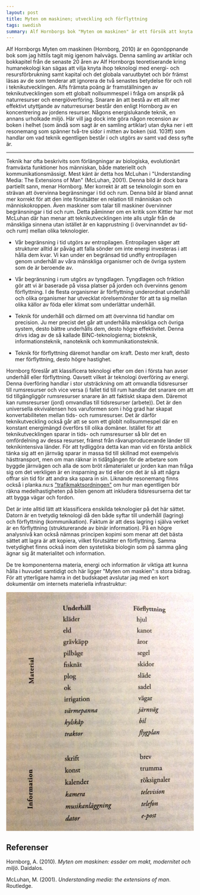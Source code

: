 ```yaml
---
layout: post
title: Myten om maskinen; utveckling och förflyttning
tags: swedish 
summary: Alf Hornborgs bok "Myten om maskinen" är ett försök att knyta ihop teknikutveckling med globala energi- och resursfrågor. 
---
```

Alf Hornborgs Myten om maskinen (Hornborg, 2010) är en ögonöppnande bok som jag hittils tagit mig igenom halvvägs. Denna samling av artiklar och bokkapitel från de senaste 20 åren av Alf Hornborgs teoretiserande kring humanekologi kan sägas att vilja knyta ihop teknologi med energi- och resursförbrukning samt kapital och det globala varuutbytet och bör främst läsas av de som tenderar att ignorera de två senastes betydelse för och roll i teknikutvecklingen. Alfs främsta poäng är framställningen av teknikutvecklingen som ett globalt nollsummespel i fråga om anspråk på naturresurser och energiöverföring. Snarare än att bestå av ett allt mer effektivt utyttjande av naturresurser består den enligt Hornborg av en koncentrering av jordens resurser. Någons energislukande teknik, en annans urholkade miljö. Här vill jag dock inte göra någon recension av boken i helhet (som ändå som sagt är en samling artiklar) utan dyka ner i ett resonemang som spänner två-tre sidor i mitten av boken (sid. 103ff) som handlar om vad teknik egentligen består i och utgörs av samt vad dess syfte är.

* * * * *

Teknik har ofta beskrivits som förlängningar av biologiska, evolutionärt framväxta funktioner hos människan, både materiellt och kommunikationsmässigt. Mest känt är detta hos McLuhan i "Understanding Media: The Extensions of Man" (McLuhan, 2001). Denna bild är dock bara partiellt sann, menar Hornborg. Mer korrekt är att se teknologin som en strävan att övervinna begränsningar i tid och rum. Denna bild är bland annat mer korrekt för att den inte förutsätter en relation till människan och människokroppen. Även maskiner som talar till maskiner övervinner begränsningar i tid och rum. Detta påminner om en kritik som Kittler har mot McLuhan där han menar att teknikutvecklingen inte alls utgår från de mänskliga sinnena utan istället är en kapprustning (i övervinanndet av tid- och rum) mellan olika teknologier.

-   Vår begränsning i tid utgörs av entropilagen. Entropilagen säger att strukturer alltid är påväg att falla sönder om inte energi investeras i att hålla dem kvar. Vi kan under en begränsad tid undfly entropilagen genom underhåll av våra mänskliga organismer och de övriga system som de är beroende av.

-   Vår begränsning i rum utgörs av tyngdlagen. Tyngdlagen och friktion gör att vi är baserade på vissa platser på jorden och övervinns genom förflyttning. I de flesta organismer är förflyttning underordnat underhåll och olika organismer har utvecklat rörelsemönster för att ta sig mellan olika källor av föda eller klimat som underlättar underhåll.

-   Teknik för underhåll och därmed om att övervinna tid handlar om precision. Ju mer precist det går att underhålla mänskliga och övriga system, desto bättre underhålls dem, desto högre effektivitet. Denna drivs idag av de så kallade BINC-teknologierna; bioteknik, informationsteknik, nanoteknik och kommunikationsteknik.

-   Teknik för förflyttning däremot handlar om kraft. Desto mer kraft, desto mer förflyttning, desto högre hastighet.

Hornborg föreslår att klassificera teknologi efter om den i första han avser underhåll eller förflyttning. Oavsett vilket är teknologi överföring av energi. Denna överföring handlar i stor utsträckning om att omvandla tidsresurser till rumsresurser och vice versa (i fallet tid till rum handlar det snarare om att tid tillgängliggör rumsresurser snarare än att faktiskt skapa dem. Däremot kan rumsresurser (jord) omvandlas till tidsresurser (arbete)). Det är den universella ekvivalensen hos varuformen som i hög grad har skapat konvertabiliteten mellan tids- och rumsresurser. Det är därför teknikutveckling också går att se som ett globlt nollsummespel där en konstant energimängd överförs till olika domäner. Istället för att teknikutvecklingen sparar in tids- och rumsresurser så blir det en omfördelning av dessa resurser, främst från råvaruproducerande länder till teknikintensiva länder. För att tydliggöra detta kan man vid en första anblick tänka sig att en järnväg sparar in massa tid till skillnad mot exempelvis hästtransport, men om man räknar in tidåtgången för de arbetare som byggde järnvägen och alla de som bröt råmaterialet ur jorden kan man fråga sig om det verkligen är en insparning av tid eller om det är så att några offrar sin tid för att andra ska spara in sin. Liknande resonemang finns också i planka.nu:s ["trafikmaktsordningen"](http://www.samladeskrifter.se/books/view/271) om hur man egentligen bör räkna medelhastigheten på bilen genom att inkludera tidsresurserna det tar att bygga vägar och fordon.

Det är inte alltid lätt att klassificera enskilda teknologier på det här sättet. Datorn är en tvetydig teknologi då den både syftar till underhåll (lagring) och förflyttning (kommunikation). Faktum är att dess lagring i själva verket är en förflyttning (strukturerande av binär information). På en högre analysnivå kan också nämnas principen kopimi som menar att det bästa sättet att lagra är att kopiera, vilket förutsätter en förflyttning. Samma tvetydighet finns också inom den systetiska biologin som på samma gång ägnar sig åt materialitet och information.

De tre komponenterna materia, energi och information är viktiga att kunna hålla i huvudet samtidigt och här ligger "Myten om maskien":s stora bidrag. För att ytterligare hamra in det budskapet avslutar jag med en kort dokumentär om internets materiella infrastruktur:

![Kategorisering av teknologi](images/myten_om_maskinen.jpg)

## Referenser

Hornborg, A. (2010). *Myten om maskinen: essäer om makt, modernitet och miljö*. Daidalos.

McLuhan, M. (2001). *Understanding media: the extensions of man*. Routledge.
